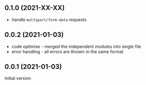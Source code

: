 ## 0.1.0 (2021-XX-XX)

- handle `multipart/form-data` requests

## 0.0.2 (2021-01-03)

- code optimise - merged the independent modules into single file
- error handling - all errors are thrown in the same format

## 0.0.1 (2021-01-03)

Initial version
